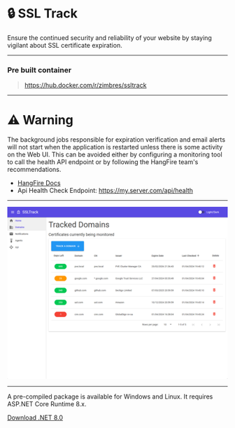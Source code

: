 # :lock: SSL Track

Ensure the continued security and reliability of your website by staying vigilant about SSL certificate expiration.

---

### Pre built container

>https://hub.docker.com/r/zimbres/ssltrack

---

# :warning: Warning

The background jobs responsible for expiration verification and email alerts will not start when the application is restarted unless there is some activity on the Web UI.
This can be avoided either by configuring a monitoring tool to call the health API endpoint or by following the HangFire team's recommendations.

- [HangFire Docs](https://docs.hangfire.io/en/latest/deployment-to-production/making-aspnet-app-always-running.html)
- Api Health Check Endpoint: https://my.server.com/api/health

---

![image](assets/images/SSLTrack.png)

---

A pre-compiled package is available for Windows and Linux. It requires ASP.NET Core Runtime 8.x.

[Download .NET 8.0](https://dotnet.microsoft.com/en-us/download/dotnet/8.0)